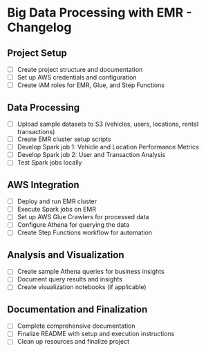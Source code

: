 # Big Data Processing with EMR - Changelog

## Project Setup
- [ ] Create project structure and documentation
- [ ] Set up AWS credentials and configuration
- [ ] Create IAM roles for EMR, Glue, and Step Functions

## Data Processing
- [ ] Upload sample datasets to S3 (vehicles, users, locations, rental transactions)
- [ ] Create EMR cluster setup scripts
- [ ] Develop Spark job 1: Vehicle and Location Performance Metrics
- [ ] Develop Spark job 2: User and Transaction Analysis
- [ ] Test Spark jobs locally

## AWS Integration
- [ ] Deploy and run EMR cluster
- [ ] Execute Spark jobs on EMR
- [ ] Set up AWS Glue Crawlers for processed data
- [ ] Configure Athena for querying the data
- [ ] Create Step Functions workflow for automation

## Analysis and Visualization
- [ ] Create sample Athena queries for business insights
- [ ] Document query results and insights
- [ ] Create visualization notebooks (if applicable)

## Documentation and Finalization
- [ ] Complete comprehensive documentation
- [ ] Finalize README with setup and execution instructions
- [ ] Clean up resources and finalize project
